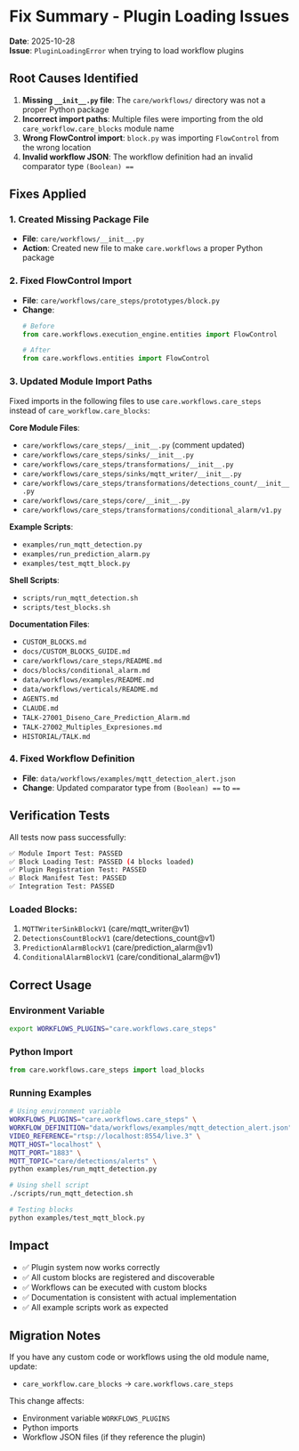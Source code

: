# Fix Summary - Plugin Loading Issues

**Date**: 2025-10-28  
**Issue**: `PluginLoadingError` when trying to load workflow plugins

## Root Causes Identified

1. **Missing `__init__.py` file**: The `care/workflows/` directory was not a proper Python package
2. **Incorrect import paths**: Multiple files were importing from the old `care_workflow.care_blocks` module name
3. **Wrong FlowControl import**: `block.py` was importing `FlowControl` from the wrong location
4. **Invalid workflow JSON**: The workflow definition had an invalid comparator type `(Boolean) ==`

## Fixes Applied

### 1. Created Missing Package File
- **File**: `care/workflows/__init__.py`
- **Action**: Created new file to make `care.workflows` a proper Python package

### 2. Fixed FlowControl Import
- **File**: `care/workflows/care_steps/prototypes/block.py`
- **Change**: 
  ```python
  # Before
  from care.workflows.execution_engine.entities import FlowControl
  
  # After
  from care.workflows.entities import FlowControl
  ```

### 3. Updated Module Import Paths
Fixed imports in the following files to use `care.workflows.care_steps` instead of `care_workflow.care_blocks`:

**Core Module Files**:
- `care/workflows/care_steps/__init__.py` (comment updated)
- `care/workflows/care_steps/sinks/__init__.py`
- `care/workflows/care_steps/transformations/__init__.py`
- `care/workflows/care_steps/sinks/mqtt_writer/__init__.py`
- `care/workflows/care_steps/transformations/detections_count/__init__.py`
- `care/workflows/care_steps/core/__init__.py`
- `care/workflows/care_steps/transformations/conditional_alarm/v1.py`

**Example Scripts**:
- `examples/run_mqtt_detection.py`
- `examples/run_prediction_alarm.py`
- `examples/test_mqtt_block.py`

**Shell Scripts**:
- `scripts/run_mqtt_detection.sh`
- `scripts/test_blocks.sh`

**Documentation Files**:
- `CUSTOM_BLOCKS.md`
- `docs/CUSTOM_BLOCKS_GUIDE.md`
- `care/workflows/care_steps/README.md`
- `docs/blocks/conditional_alarm.md`
- `data/workflows/examples/README.md`
- `data/workflows/verticals/README.md`
- `AGENTS.md`
- `CLAUDE.md`
- `TALK-27001_Diseno_Care_Prediction_Alarm.md`
- `TALK-27002_Multiples_Expresiones.md`
- `HISTORIAL/TALK.md`

### 4. Fixed Workflow Definition
- **File**: `data/workflows/examples/mqtt_detection_alert.json`
- **Change**: Updated comparator type from `(Boolean) ==` to `==`

## Verification Tests

All tests now pass successfully:

```bash
✅ Module Import Test: PASSED
✅ Block Loading Test: PASSED (4 blocks loaded)
✅ Plugin Registration Test: PASSED
✅ Block Manifest Test: PASSED
✅ Integration Test: PASSED
```

### Loaded Blocks:
1. `MQTTWriterSinkBlockV1` (care/mqtt_writer@v1)
2. `DetectionsCountBlockV1` (care/detections_count@v1)
3. `PredictionAlarmBlockV1` (care/prediction_alarm@v1)
4. `ConditionalAlarmBlockV1` (care/conditional_alarm@v1)

## Correct Usage

### Environment Variable
```bash
export WORKFLOWS_PLUGINS="care.workflows.care_steps"
```

### Python Import
```python
from care.workflows.care_steps import load_blocks
```

### Running Examples
```bash
# Using environment variable
WORKFLOWS_PLUGINS="care.workflows.care_steps" \
WORKFLOW_DEFINITION="data/workflows/examples/mqtt_detection_alert.json" \
VIDEO_REFERENCE="rtsp://localhost:8554/live.3" \
MQTT_HOST="localhost" \
MQTT_PORT="1883" \
MQTT_TOPIC="care/detections/alerts" \
python examples/run_mqtt_detection.py

# Using shell script
./scripts/run_mqtt_detection.sh

# Testing blocks
python examples/test_mqtt_block.py
```

## Impact

- ✅ Plugin system now works correctly
- ✅ All custom blocks are registered and discoverable
- ✅ Workflows can be executed with custom blocks
- ✅ Documentation is consistent with actual implementation
- ✅ All example scripts work as expected

## Migration Notes

If you have any custom code or workflows using the old module name, update:
- `care_workflow.care_blocks` → `care.workflows.care_steps`

This change affects:
- Environment variable `WORKFLOWS_PLUGINS`
- Python imports
- Workflow JSON files (if they reference the plugin)

